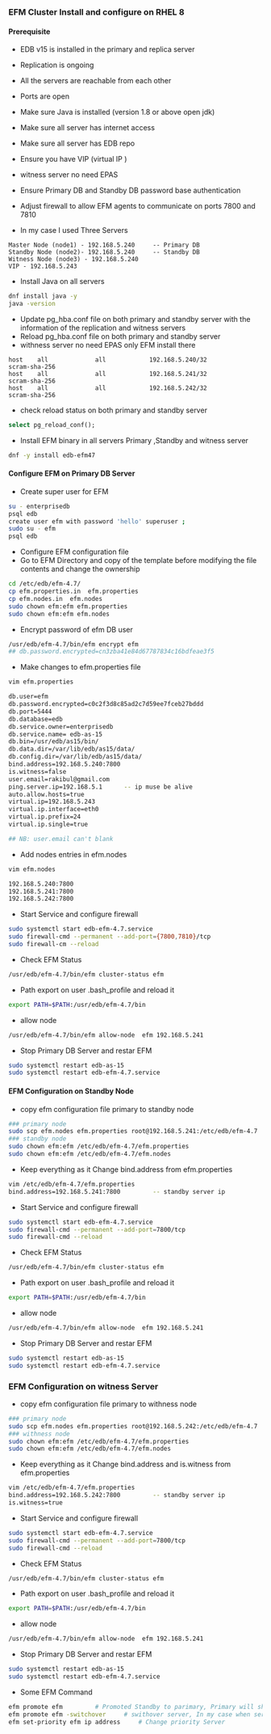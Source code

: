 ### EFM Cluster Install and configure on RHEL 8

#### Prerequisite
- EDB v15 is installed in the primary and replica server 
- Replication is ongoing 
- All the servers are reachable from each other 
- Ports are open  
- Make sure Java is installed (version 1.8 or above open jdk)
- Make sure all server has internet access 
- Make sure all server has EDB repo 
- Ensure you have VIP (virtual IP )
- witness server no need EPAS 
- Ensure Primary DB and Standby DB password base authentication 
- Adjust firewall to allow EFM agents to communicate on ports 7800 and 7810

- In my case I used Three Servers 
```t
Master Node (node1) - 192.168.5.240     -- Primary DB
Standby Node (node2)- 192.168.5.240     -- Standby DB
Witness Node (node3) - 192.168.5.240
VIP - 192.168.5.243
```
- Install Java on all servers 
```sh
dnf install java -y
java -version
```
- Update pg_hba.conf file on both primary and standby server with the information of the replication and witness servers
- Reload pg_hba.conf file on both primary and standby server
- withness server no need EPAS only EFM install there 
```t
host    all             all            192.168.5.240/32           scram-sha-256
host    all             all            192.168.5.241/32           scram-sha-256
host    all             all            192.168.5.242/32           scram-sha-256
```
- check reload status on both primary and standby server 
```sql
select pg_reload_conf();
```
- Install EFM binary in all servers Primary ,Standby and witness server 
```sh
dnf -y install edb-efm47
```
#### Configure EFM on Primary DB Server 
- Create super user for EFM
```sh
su - enterprisedb 
psql edb
create user efm with password 'hello' superuser ;
sudo su - efm
psql edb
```
- Configure EFM configuration file 
- Go to EFM Directory and copy of the template before modifying the file contents and change the ownership
```sh
cd /etc/edb/efm-4.7/
cp efm.properties.in  efm.properties
cp efm.nodes.in  efm.nodes
sudo chown efm:efm efm.properties
sudo chown efm:efm efm.nodes
```
- Encrypt password of efm DB user 
```sh
/usr/edb/efm-4.7/bin/efm encrypt efm
## db.password.encrypted=cn3zba41e84d67787834c16bdfeae3f5   
```
- Make changes to efm.properties file 

```sh
vim efm.properties

db.user=efm
db.password.encrypted=c0c2f3d8c85ad2c7d59ee7fceb27bddd
db.port=5444
db.database=edb
db.service.owner=enterprisedb
db.service.name= edb-as-15
db.bin=/usr/edb/as15/bin/
db.data.dir=/var/lib/edb/as15/data/
db.config.dir=/var/lib/edb/as15/data/
bind.address=192.168.5.240:7800
is.witness=false
user.email=rakibul@gmail.com
ping.server.ip=192.168.5.1		-- ip muse be alive 	
auto.allow.hosts=true
virtual.ip=192.168.5.243				
virtual.ip.interface=eth0
virtual.ip.prefix=24
virtual.ip.single=true

## NB: user.email can't blank 
```
- Add nodes entries in efm.nodes 
```sh
vim efm.nodes

192.168.5.240:7800
192.168.5.241:7800
192.168.5.242:7800
```
- Start Service and configure firewall
```sh
sudo systemctl start edb-efm-4.7.service
sudo firewall-cmd --permanent --add-port={7800,7810}/tcp
sudo firewall-cm --reload

```
- Check EFM Status 
```sh
/usr/edb/efm-4.7/bin/efm cluster-status efm
```
- Path export on user .bash_profile and reload it 
```sh
export PATH=$PATH:/usr/edb/efm-4.7/bin
```
- allow node 
```sh
/usr/edb/efm-4.7/bin/efm allow-node  efm 192.168.5.241
```
- Stop Primary DB Server and restar EFM 
```sh
sudo systemctl restart edb-as-15
sudo systemctl restart edb-efm-4.7.service
```

#### EFM Configuration on Standby Node 
- copy efm configuration file primary to standby node 
```sh
### primary node 
sudo scp efm.nodes efm.properties root@192.168.5.241:/etc/edb/efm-4.7
### standby node 
sudo chown efm:efm /etc/edb/efm-4.7/efm.properties
sudo chown efm:efm /etc/edb/efm-4.7/efm.nodes
```
- Keep everything as it Change bind.address from efm.properties
```sh
vim /etc/edb/efm-4.7/efm.properties
bind.address=192.168.5.241:7800         -- standby server ip 
```
- Start Service and configure firewall
```sh
sudo systemctl start edb-efm-4.7.service
sudo firewall-cmd --permanent --add-port=7800/tcp
sudo firewall-cmd --reload

```
- Check EFM Status 
```sh
/usr/edb/efm-4.7/bin/efm cluster-status efm
```
- Path export on user .bash_profile and reload it 
```sh
export PATH=$PATH:/usr/edb/efm-4.7/bin
```
- allow node 
```sh
/usr/edb/efm-4.7/bin/efm allow-node  efm 192.168.5.241
```
- Stop Primary DB Server and restar EFM 
```sh
sudo systemctl restart edb-as-15
sudo systemctl restart edb-efm-4.7.service
```

### EFM Configuration on witness Server 
- copy efm configuration file primary to withness node 
```sh
### primary node 
sudo scp efm.nodes efm.properties root@192.168.5.242:/etc/edb/efm-4.7
### withness node 
sudo chown efm:efm /etc/edb/efm-4.7/efm.properties
sudo chown efm:efm /etc/edb/efm-4.7/efm.nodes
```
- Keep everything as it Change bind.address and is.witness from efm.properties
```sh
vim /etc/edb/efm-4.7/efm.properties
bind.address=192.168.5.242:7800         -- standby server ip 
is.witness=true 
```
- Start Service and configure firewall
```sh
sudo systemctl start edb-efm-4.7.service
sudo firewall-cmd --permanent --add-port=7800/tcp
sudo firewall-cmd --reload

```
- Check EFM Status 
```sh
/usr/edb/efm-4.7/bin/efm cluster-status efm
```
- Path export on user .bash_profile and reload it 
```sh
export PATH=$PATH:/usr/edb/efm-4.7/bin
```
- allow node 
```sh
/usr/edb/efm-4.7/bin/efm allow-node  efm 192.168.5.241
```
- Stop Primary DB Server and restar EFM 
```sh
sudo systemctl restart edb-as-15
sudo systemctl restart edb-efm-4.7.service
```

- Some EFM Command 
```sh
efm promote efm         # Promoted Standby to parimary, Primary will shut down. 
efm promote efm -switchover     # swithover server, In my case when server is sync with standby that time its not working. async its woking good 
efm set-priority efm ip address     # Change priority Server 
```

